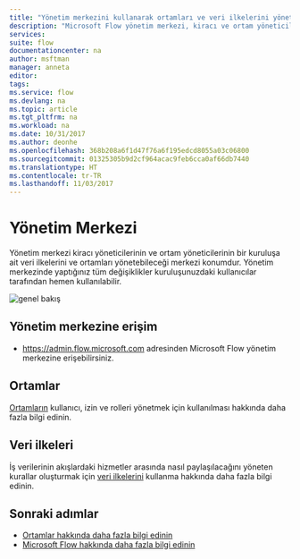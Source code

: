 ```yaml
---
title: "Yönetim merkezini kullanarak ortamları ve veri ilkelerini yönetin. | Microsoft Docs"
description: "Microsoft Flow yönetim merkezi, kiracı ve ortam yöneticileri tarafından Microsoft Flow dağıtımlarına yönelik veri ilkelerini ve ortamları yönetmek için kullanılır."
services: 
suite: flow
documentationcenter: na
author: msftman
manager: anneta
editor: 
tags: 
ms.service: flow
ms.devlang: na
ms.topic: article
ms.tgt_pltfrm: na
ms.workload: na
ms.date: 10/31/2017
ms.author: deonhe
ms.openlocfilehash: 368b208a6f1d47f76a6f195edcd8055a03c06800
ms.sourcegitcommit: 01325305b9d2cf964acac9feb6cca0af66db7440
ms.translationtype: HT
ms.contentlocale: tr-TR
ms.lasthandoff: 11/03/2017
---
```

# <a name="the-admin-center"></a>Yönetim Merkezi

Yönetim merkezi kiracı yöneticilerinin ve ortam yöneticilerinin bir kuruluşa ait veri ilkelerini ve ortamları yönetebileceği merkezi konumdur. Yönetim merkezinde yaptığınız tüm değişiklikler kuruluşunuzdaki kullanıcılar tarafından hemen kullanılabilir.

![genel bakış](./media/admin-center-introduction/overview.png)

## <a name="access-the-admin-center"></a>Yönetim merkezine erişim

* https://admin.flow.microsoft.com adresinden Microsoft Flow yönetim merkezine erişebilirsiniz.

## <a name="environments"></a>Ortamlar

[Ortamların](environments-overview-admin.md) kullanıcı, izin ve rolleri yönetmek için kullanılması hakkında daha fazla bilgi edinin.

## <a name="data-policies"></a>Veri ilkeleri

İş verilerinin akışlardaki hizmetler arasında nasıl paylaşılacağını yöneten kurallar oluşturmak için [veri ilkelerini](prevent-data-loss.md) kullanma hakkında daha fazla bilgi edinin.

## <a name="next-steps"></a>Sonraki adımlar

* [Ortamlar hakkında daha fazla bilgi edinin](environments-overview-admin.md)
* [Microsoft Flow hakkında daha fazla bilgi edinin](getting-started.md)
